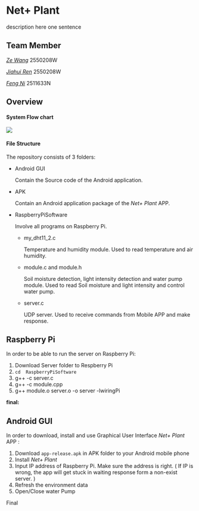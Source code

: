 # Net+ Plant

description here one sentence

## Team Member

[*Ze Wang*](https://github.com/Heath-Web)         2550208W

[*Jiahui Ren*](https://github.com/paymorepatience)       2550208W

[*Feng Ni*](https://github.com/FENGN-AII)           2511633N

## Overview

#### System Flow chart

<img src="https://github.com/paymorepatience/Netp-plant/blob/main/Media/Images/SystemFlowChart.png">

#### File Structure

The repository consists of 3 folders:

- Android GUI 

  Contain the Source code of the Android application.

- APK

  Contain an Android application package of the *Net+ Plant* APP.

- RaspberryPiSoftware

  Involve all programs on Raspberry Pi.

  - my_dht11_2.c  

    Temperature and humidity module. Used to read temperature and air humidity.

  - module.c  and module.h

    Soil moisture detection, light intensity detection and water pump module. Used to read Soil moisture and light intensity and control water pump. 

  - server.c  

    UDP server. Used to receive commands from Mobile APP and make response.

  

## Raspberry Pi

In order to be able to run the server on Raspberry Pi:

1. Download Server folder to Respberry Pi
2. `cd  RaspberryPiSoftware`
3. g++ -c server.c
4. g++ -c module.cpp
5. g++ module.o server.o -o server -lwiringPi

**final:** 



## Android GUI

In order to download, install and use Graphical User Interface *Net+ Plant* APP :

1. Download `app-release.apk`  in APK folder to your Android mobile phone
2. Install *Net+ Plant*
3. Input IP address of Raspberry Pi. Make sure the address is right. ( If IP is wrong, the app will get stuck in waiting response form a non-exist server. )
4. Refresh the environment data
5. Open/Close water Pump 

Final

